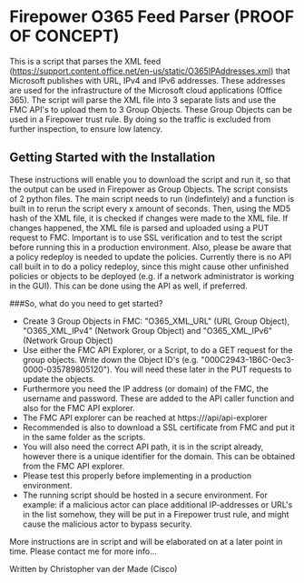 # Firepower O365 Feed Parser (PROOF OF CONCEPT)

This is a script that parses the XML feed (https://support.content.office.net/en-us/static/O365IPAddresses.xml) that Microsoft publishes with URL, IPv4 and IPv6 addresses. These addresses are used for the infrastructure of the Microsoft cloud applications (Office 365). The script will parse the XML file into 3 separate lists and use the FMC API's to upload them to 3 Group Objects. These Group Objects can be used in a Firepower trust rule. By doing so the traffic is excluded from further inspection, to ensure low latency. 

## Getting Started with the Installation

These instructions will enable you to download the script and run it, so that the output can be used in Firepower as Group Objects. The script consists of 2 python files. The main script needs to run (indefintely) and a function is built in to rerun the script every x amount of seconds. Then, using the MD5 hash of the XML file, it is checked if changes were made to the XML file. If changes happened, the XML file is parsed and uploaded using a PUT request to FMC. Important is to use SSL verification and to test the script before running this in a production environment. Also, please be aware that a policy redeploy is needed to update the policies. Currently there is no API call built in to do a policy redeploy, since this might cause other unfinished policies or objects to be deployed (e.g. if a network administrator is working in the GUI). This can be done using the API as well, if preferred. 

###So, what do you need to get started?

* Create 3 Group Objects in FMC: "O365_XML_URL" (URL Group Object), "O365_XML_IPv4" (Network Group Object) and "O365_XML_IPv6" (Network Group Object)
* Use either the FMC API Explorer, or a Script, to do a GET request for the group objects. Write down the Object ID's (e.g. "000C2943-1B6C-0ec3-0000-035789805120"). You will need these later in the PUT requests to update the objects.
* Furthermore you need the IP address (or domain) of the FMC, the username and password. These are added to the API caller function and also for the FMC API explorer. 
* The FMC API explorer can be reached at https://<IP-address of FMC>/api/api-explorer
* Recommended is also to download a SSL certificate from FMC and put it in the same folder as the scripts. 
* You will also need the correct API path, it is in the script already, however there is a unique identifier for the domain. This can be obtained from the FMC API explorer.
* Please test this properly before implementing in a production environment. 
* The running script should be hosted in a secure environment. For example: if a malicious actor can place additional IP-addresses or URL's in the list somehow, they will be put in a Firepower trust rule, and might cause the malicious actor to bypass security.

More instructions are in script and will be elaborated on at a later point in time. Please contact me for more info...

Written by Christopher van der Made (Cisco)
